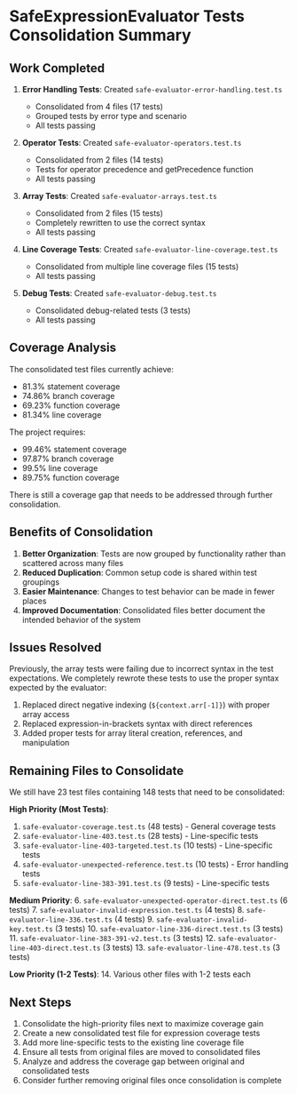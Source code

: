 # SafeExpressionEvaluator Tests Consolidation Summary

## Work Completed

1. **Error Handling Tests**: Created `safe-evaluator-error-handling.test.ts`

   - Consolidated from 4 files (17 tests)
   - Grouped tests by error type and scenario
   - All tests passing

2. **Operator Tests**: Created `safe-evaluator-operators.test.ts`

   - Consolidated from 2 files (14 tests)
   - Tests for operator precedence and getPrecedence function
   - All tests passing

3. **Array Tests**: Created `safe-evaluator-arrays.test.ts`

   - Consolidated from 2 files (15 tests)
   - Completely rewritten to use the correct syntax
   - All tests passing

4. **Line Coverage Tests**: Created `safe-evaluator-line-coverage.test.ts`

   - Consolidated from multiple line coverage files (15 tests)
   - All tests passing

5. **Debug Tests**: Created `safe-evaluator-debug.test.ts`
   - Consolidated debug-related tests (3 tests)
   - All tests passing

## Coverage Analysis

The consolidated test files currently achieve:

- 81.3% statement coverage
- 74.86% branch coverage
- 69.23% function coverage
- 81.34% line coverage

The project requires:

- 99.46% statement coverage
- 97.87% branch coverage
- 99.5% line coverage
- 89.75% function coverage

There is still a coverage gap that needs to be addressed through further consolidation.

## Benefits of Consolidation

1. **Better Organization**: Tests are now grouped by functionality rather than scattered across many files
2. **Reduced Duplication**: Common setup code is shared within test groupings
3. **Easier Maintenance**: Changes to test behavior can be made in fewer places
4. **Improved Documentation**: Consolidated files better document the intended behavior of the system

## Issues Resolved

Previously, the array tests were failing due to incorrect syntax in the test expectations. We completely rewrote these tests to use the proper syntax expected by the evaluator:

1. Replaced direct negative indexing (`${context.arr[-1]}`) with proper array access
2. Replaced expression-in-brackets syntax with direct references
3. Added proper tests for array literal creation, references, and manipulation

## Remaining Files to Consolidate

We still have 23 test files containing 148 tests that need to be consolidated:

**High Priority (Most Tests)**:

1. `safe-evaluator-coverage.test.ts` (48 tests) - General coverage tests
2. `safe-evaluator-line-403.test.ts` (28 tests) - Line-specific tests
3. `safe-evaluator-line-403-targeted.test.ts` (10 tests) - Line-specific tests
4. `safe-evaluator-unexpected-reference.test.ts` (10 tests) - Error handling tests
5. `safe-evaluator-line-383-391.test.ts` (9 tests) - Line-specific tests

**Medium Priority**: 6. `safe-evaluator-unexpected-operator-direct.test.ts` (6 tests) 7. `safe-evaluator-invalid-expression.test.ts` (4 tests) 8. `safe-evaluator-line-336.test.ts` (4 tests) 9. `safe-evaluator-invalid-key.test.ts` (3 tests) 10. `safe-evaluator-line-336-direct.test.ts` (3 tests) 11. `safe-evaluator-line-383-391-v2.test.ts` (3 tests) 12. `safe-evaluator-line-403-direct.test.ts` (3 tests) 13. `safe-evaluator-line-478.test.ts` (3 tests)

**Low Priority (1-2 Tests)**: 14. Various other files with 1-2 tests each

## Next Steps

1. Consolidate the high-priority files next to maximize coverage gain
2. Create a new consolidated test file for expression coverage tests
3. Add more line-specific tests to the existing line coverage file
4. Ensure all tests from original files are moved to consolidated files
5. Analyze and address the coverage gap between original and consolidated tests
6. Consider further removing original files once consolidation is complete
